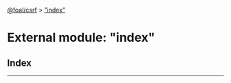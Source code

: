 [@foal/csrf](../README.md) > ["index"](../modules/_index_.md)

# External module: "index"

## Index

---

